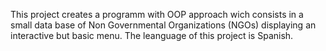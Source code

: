 This project creates a programm with OOP approach wich consists in a small data base of Non Governmental Organizations (NGOs) 
displaying an interactive but basic menu. The leanguage of this project is Spanish.

